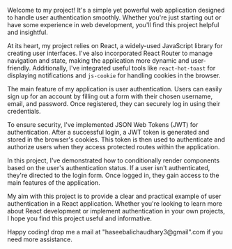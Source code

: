 Welcome to my project! It's a simple yet powerful web application designed to handle user authentication smoothly.
Whether you're just starting out or have some experience in web development, you'll find this project helpful and insightful.

At its heart, my project relies on React, a widely-used JavaScript library for creating user interfaces.
I've also incorporated React Router to manage navigation and state, making the application more dynamic and user-friendly.
Additionally, I've integrated useful tools like `react-hot-toast` for displaying notifications and `js-cookie` for handling cookies in the browser.

The main feature of my application is user authentication.
Users can easily sign up for an account by filling out a form with their chosen username, email, and password. Once registered, they can securely log in using their credentials.

To ensure security, I've implemented JSON Web Tokens (JWT) for authentication.
After a successful login, a JWT token is generated and stored in the browser's cookies.
This token is then used to authenticate and authorize users when they access protected routes within the application.

In this project, I've demonstrated how to conditionally render components based on the user's authentication status. 
If a user isn't authenticated, they're directed to the login form. Once logged in, they gain access to the main features of the application.

My aim with this project is to provide a clear and practical example of user authentication in a React application.
Whether you're looking to learn more about React development or implement authentication in your own projects, I hope you find this project useful and informative. 

Happy coding!
drop me a mail at "haseebalichaudhary3@gmail".com if you need more assistance.
